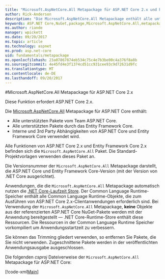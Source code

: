 ```yaml
---
title: "Microsoft.AspNetCore.All Metapackage für ASP.NET Core 2.x und höher"
author: Rick-Anderson
description: "Die Microsoft.AspNetCore.All Metapackage enthält alle unterstützten ASP.NET Core und Entity Framework Core-Pakete, zusammen mit ihren Abhängigkeiten."
keywords: ASP.NET Core,NuGet,package,Microsoft.AspNetCore.All,metapackage
ms.author: riande
manager: wpickett
ms.date: 09/20/2017
ms.topic: article
ms.technology: aspnet
ms.prod: asp.net-core
uid: fundamentals/metapackage
ms.openlocfilehash: 23a07867874eb534c75c4e7b3be00c4a376f8a8b
ms.sourcegitcommit: 4e45fd4e3f1374cd51cc931cee93c9d72631d9fc
ms.translationtype: MT
ms.contentlocale: de-DE
ms.lasthandoff: 09/20/2017
---
```

#<a name="microsoftaspnetcoreall-metapackage-for-aspnet-core-2x"></a>Microsoft.AspNetCore.All Metapackage für ASP.NET Core 2.x

Diese Funktion erfordert ASP.NET Core 2.x.

Die [Microsoft.AspNetCore.All](https://www.nuget.org/packages/Microsoft.AspNetCore.All) Metapackage für ASP.NET Core enthält:

* Alle unterstützten Pakete vom Team ASP.NET Core.
* Alle unterstützten Pakete durch das Entity Framework Core. 
* Interne und 3rd Party Abhängigkeiten von ASP.NET Core und Entity Framework Core verwendet wird. 

Alle Funktionen von ASP.NET Core 2.x und Entity Framework Core 2.x befinden sich die `Microsoft.AspNetCore.All` Paket. Die Standard-Projektvorlagen verwenden dieses Paket an.

Die Versionsnummer der `Microsoft.AspNetCore.All` Metapackage darstellt, die ASP.NET Core und Entity Framework Core-Version (mit der Version von .NET Core ausgerichtet).

Anwendungen, die die `Microsoft.AspNetCore.All` Metapackage automatisch nutzen die [.NET Core-Laufzeit Store](https://docs.microsoft.com/dotnet/core/deploying/runtime-store). Der Common Language Runtime-Speicher enthält alle Common Language Runtime-Objekte, die zum Ausführen von ASP.NET Core 2.x-Clientanwendungen erforderlich sind. Bei Verwendung der `Microsoft.AspNetCore.All` Metapackage, **keine** Objekte aus der referenzierten ASP.NET Core NuGet-Pakete werden mit der Anwendung bereitgestellt &mdash; .NET Core-Runtime-Store enthält diese Ressourcen. Die Ressourcen in der Common Language Runtime Speicher vorkompiliert um Anwendungsstartzeit zu verbessern.

Sie können das Trimming gliedert verwenden, so entfernen Sie Pakete, die Sie nicht verwenden. Zugeschnittene Pakete werden in der veröffentlichten Anwendungsausgabe ausgeschlossen.

Die folgenden *csproj* Dateiverweise der `Microsoft.AspNetCore.All` Metapackage für ASP.NET Core:

[!code-xml[Main](..\mvc\views\view-compilation\sample\MvcRazorCompileOnPublish2.csproj?highlight=9)]
